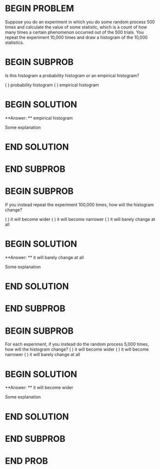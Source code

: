 # BEGIN PROBLEM

Suppose you do an experiment in which you do some random process 500 times and calculate the value of some statistic, which is a count of how many times a certain phenomenon occurred out of the 500 trials. You repeat the experiment 10,000 times and draw a histogram of the 10,000 statistics.

# BEGIN SUBPROB

Is this histogram a probability histogram or an empirical histogram?

( ) probability histogram
( ) empirical histogram

# BEGIN SOLUTION

**Answer: ** empirical histogram

Some explanation

# END SOLUTION

# END SUBPROB

# BEGIN SUBPROB

If you instead repeat the experiment 100,000 times, how will the histogram change?

( ) it will become wider
( ) it will become narrower
( ) it will barely change at all
# BEGIN SOLUTION

**Answer: ** it will barely change at all

Some explanation

# END SOLUTION

# END SUBPROB

# BEGIN SUBPROB

For each experiment, if you instead do the random process 5,000 times, how will the histogram change?
( ) it will become wider
( ) it will become narrower
( ) it will barely change at all

# BEGIN SOLUTION

**Answer: ** it will become wider

Some explanation

# END SOLUTION

# END SUBPROB


# END PROB